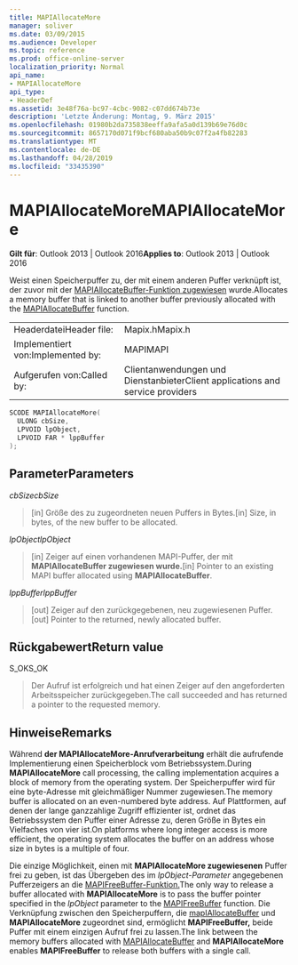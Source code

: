 ```yaml
---
title: MAPIAllocateMore
manager: soliver
ms.date: 03/09/2015
ms.audience: Developer
ms.topic: reference
ms.prod: office-online-server
localization_priority: Normal
api_name:
- MAPIAllocateMore
api_type:
- HeaderDef
ms.assetid: 3e48f76a-bc97-4cbc-9082-c07dd674b73e
description: 'Letzte Änderung: Montag, 9. März 2015'
ms.openlocfilehash: 01980b2da735838eeffa9afa5a0d139b69e76d0c
ms.sourcegitcommit: 8657170d071f9bcf680aba50b9c07f2a4fb82283
ms.translationtype: MT
ms.contentlocale: de-DE
ms.lasthandoff: 04/28/2019
ms.locfileid: "33435390"
---
```

# <a name="mapiallocatemore"></a><span data-ttu-id="6c2bb-103">MAPIAllocateMore</span><span class="sxs-lookup"><span data-stu-id="6c2bb-103">MAPIAllocateMore</span></span>

  
  
<span data-ttu-id="6c2bb-104">**Gilt für**: Outlook 2013 | Outlook 2016</span><span class="sxs-lookup"><span data-stu-id="6c2bb-104">**Applies to**: Outlook 2013 | Outlook 2016</span></span> 
  
<span data-ttu-id="6c2bb-105">Weist einen Speicherpuffer zu, der mit einem anderen Puffer verknüpft ist, der zuvor mit der [MAPIAllocateBuffer-Funktion zugewiesen](mapiallocatebuffer.md) wurde.</span><span class="sxs-lookup"><span data-stu-id="6c2bb-105">Allocates a memory buffer that is linked to another buffer previously allocated with the [MAPIAllocateBuffer](mapiallocatebuffer.md) function.</span></span> 
  
|||
|:-----|:-----|
|<span data-ttu-id="6c2bb-106">Headerdatei</span><span class="sxs-lookup"><span data-stu-id="6c2bb-106">Header file:</span></span>  <br/> |<span data-ttu-id="6c2bb-107">Mapix.h</span><span class="sxs-lookup"><span data-stu-id="6c2bb-107">Mapix.h</span></span>  <br/> |
|<span data-ttu-id="6c2bb-108">Implementiert von:</span><span class="sxs-lookup"><span data-stu-id="6c2bb-108">Implemented by:</span></span>  <br/> |<span data-ttu-id="6c2bb-109">MAPI</span><span class="sxs-lookup"><span data-stu-id="6c2bb-109">MAPI</span></span>  <br/> |
|<span data-ttu-id="6c2bb-110">Aufgerufen von:</span><span class="sxs-lookup"><span data-stu-id="6c2bb-110">Called by:</span></span>  <br/> |<span data-ttu-id="6c2bb-111">Clientanwendungen und Dienstanbieter</span><span class="sxs-lookup"><span data-stu-id="6c2bb-111">Client applications and service providers</span></span>  <br/> |
   
```cpp
SCODE MAPIAllocateMore(
  ULONG cbSize,
  LPVOID lpObject,
  LPVOID FAR * lppBuffer
);
```

## <a name="parameters"></a><span data-ttu-id="6c2bb-112">Parameter</span><span class="sxs-lookup"><span data-stu-id="6c2bb-112">Parameters</span></span>

 <span data-ttu-id="6c2bb-113">_cbSize_</span><span class="sxs-lookup"><span data-stu-id="6c2bb-113">_cbSize_</span></span>
  
> <span data-ttu-id="6c2bb-114">[in] Größe des zu zugeordneten neuen Puffers in Bytes.</span><span class="sxs-lookup"><span data-stu-id="6c2bb-114">[in] Size, in bytes, of the new buffer to be allocated.</span></span> 
    
 <span data-ttu-id="6c2bb-115">_lpObject_</span><span class="sxs-lookup"><span data-stu-id="6c2bb-115">_lpObject_</span></span>
  
> <span data-ttu-id="6c2bb-116">[in] Zeiger auf einen vorhandenen MAPI-Puffer, der mit **MAPIAllocateBuffer zugewiesen wurde.**</span><span class="sxs-lookup"><span data-stu-id="6c2bb-116">[in] Pointer to an existing MAPI buffer allocated using **MAPIAllocateBuffer**.</span></span>
    
 <span data-ttu-id="6c2bb-117">_lppBuffer_</span><span class="sxs-lookup"><span data-stu-id="6c2bb-117">_lppBuffer_</span></span>
  
> <span data-ttu-id="6c2bb-118">[out] Zeiger auf den zurückgegebenen, neu zugewiesenen Puffer.</span><span class="sxs-lookup"><span data-stu-id="6c2bb-118">[out] Pointer to the returned, newly allocated buffer.</span></span>
    
## <a name="return-value"></a><span data-ttu-id="6c2bb-119">Rückgabewert</span><span class="sxs-lookup"><span data-stu-id="6c2bb-119">Return value</span></span>

<span data-ttu-id="6c2bb-120">S_OK</span><span class="sxs-lookup"><span data-stu-id="6c2bb-120">S_OK</span></span> 
  
> <span data-ttu-id="6c2bb-121">Der Aufruf ist erfolgreich und hat einen Zeiger auf den angeforderten Arbeitsspeicher zurückgegeben.</span><span class="sxs-lookup"><span data-stu-id="6c2bb-121">The call succeeded and has returned a pointer to the requested memory.</span></span>
    
## <a name="remarks"></a><span data-ttu-id="6c2bb-122">Hinweise</span><span class="sxs-lookup"><span data-stu-id="6c2bb-122">Remarks</span></span>

<span data-ttu-id="6c2bb-123">Während **der MAPIAllocateMore-Anrufverarbeitung** erhält die aufrufende Implementierung einen Speicherblock vom Betriebssystem.</span><span class="sxs-lookup"><span data-stu-id="6c2bb-123">During **MAPIAllocateMore** call processing, the calling implementation acquires a block of memory from the operating system.</span></span> <span data-ttu-id="6c2bb-124">Der Speicherpuffer wird für eine byte-Adresse mit gleichmäßiger Nummer zugewiesen.</span><span class="sxs-lookup"><span data-stu-id="6c2bb-124">The memory buffer is allocated on an even-numbered byte address.</span></span> <span data-ttu-id="6c2bb-125">Auf Plattformen, auf denen der lange ganzzahlige Zugriff effizienter ist, ordnet das Betriebssystem den Puffer einer Adresse zu, deren Größe in Bytes ein Vielfaches von vier ist.</span><span class="sxs-lookup"><span data-stu-id="6c2bb-125">On platforms where long integer access is more efficient, the operating system allocates the buffer on an address whose size in bytes is a multiple of four.</span></span> 
  
<span data-ttu-id="6c2bb-126">Die einzige Möglichkeit, einen mit **MAPIAllocateMore zugewiesenen** Puffer frei zu geben, ist das Übergeben des im _lpObject-Parameter_ angegebenen Pufferzeigers an die [MAPIFreeBuffer-Funktion.](mapifreebuffer.md)</span><span class="sxs-lookup"><span data-stu-id="6c2bb-126">The only way to release a buffer allocated with **MAPIAllocateMore** is to pass the buffer pointer specified in the  _lpObject_ parameter to the [MAPIFreeBuffer](mapifreebuffer.md) function.</span></span> <span data-ttu-id="6c2bb-127">Die Verknüpfung zwischen den Speicherpuffern, die [mapIAllocateBuffer](mapiallocatebuffer.md) und **MAPIAllocateMore** zugeordnet sind, ermöglicht **MAPIFreeBuffer,** beide Puffer mit einem einzigen Aufruf frei zu lassen.</span><span class="sxs-lookup"><span data-stu-id="6c2bb-127">The link between the memory buffers allocated with [MAPIAllocateBuffer](mapiallocatebuffer.md) and **MAPIAllocateMore** enables **MAPIFreeBuffer** to release both buffers with a single call.</span></span> 
  

